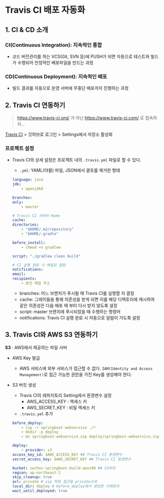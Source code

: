 # Travis CI 배포 자동화

## 1. CI & CD 소개

### CI(Continuous Integration): 지속적인 통합

-   코드 버전관리를 하는 VCS(Git, SVN 등)에 PUSH가 되면 자동으로 테스트와 빌드가 수행되어 안정적인 배포파일을 만드는 과정

### CD(Continuous Deployment): 지속적인 배포

-   빌드 결과를 자동으로 운영 서버에 무중단 배포까지 진행하는 과정

## 2. Travis CI 연동하기

> https://www.travis-ci.org/ 가 아닌 https://www.travis-ci.com/ 로 접속하자...

[Travis CI](https://www.travis-ci.com/) > 깃허브로 로그인 > Settings에서 저장소 활성화

### 프로젝트 설정

-   Travis CI의 상세 설정은 프로젝트 내의 `.travis.yml` 파일로 할 수 있다.

    -   `.yml`: YAML(야믈) 파일, JSON에서 괄호를 제거한 형태

    ```yml
    language: java
    jdk:
        - openjdk8

    branches:
    only:
        - master

    # Travis CI 서버의 Home
    cache:
    directories:
        - "$HOME/.m2/repository"
        - "$HOME/.gradle"

    before_install:
        - chmod +x gradlew

    script: "./gradlew clean build"

    # CI 실행 완료 시 메일로 알람
    notifications:
    email:
    recipients:
        - 본인 메일 주소
    ```

    -   branches: 어느 브랜치가 푸시될 때 Travis CI를 실행할 지 결정
    -   cache: 그레이들을 통해 의존성을 받게 되면 이를 해당 디렉토리에 캐시하여 같은 의존성은 다음 배포 때 부터 다시 받지 않도록 설정
    -   script: master 브랜치에 푸시되었을 때 수행하는 명령어
    -   notifications: Travis CI 실행 완료 시 자동으로 알람이 가도록 설정

## 3. Travis CI와 AWS S3 연동하기

**S3** : AWS에서 제공하는 파일 서버

-   AWS Key 발급
    -   AWS 서비스에 외부 서비스가 접근할 수 없다. `IAM(Identity and Access Management)`로 접근 가능한 권한을 가진 Key를 생성해야 한다.
-   S3 버킷 생성

    -   Travis CI의 레파지토리 Setting에서 환경변수 설정
        -   AWS_ACCESS_KEY : 엑세스 키
        -   AWS_SECRET_KEY : 비밀 엑세스 키
    -   `.travis.yml` 추가

    ```yml
    before_deploy:
        - zip -r springboot-webservice ./*
        - mkdir -p deploy
        - mv springboot-webservice.zip deploy/springboot-webservice.zip

    deploy:
        - provider: s3
    access_key_id: $AWS_ACCESS_KEY ## Travis CI 환경변수
    secret_access_key: $AWS_SECRET_KEY ## Travis CI 환경변수

    bucket: swchoi-springboot-build-aaxx98 ## S3버킷
    region: ap-northeast-2
    skip_cleanup: true
    acl: private # zip 파일 접근을 private으로
    local_dir: deploy # before_deploy에서 생성한 디렉토리
    wait_until_deployed: true
    ```
